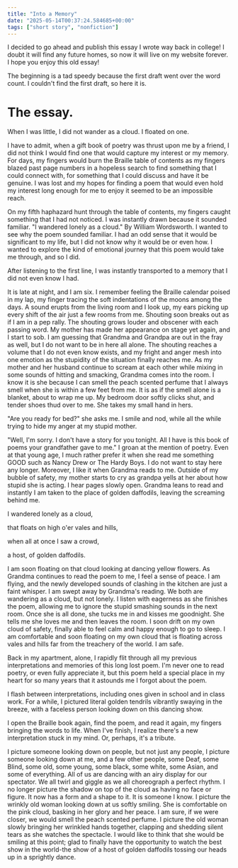 ```yaml
---
title: "Into a Memory"
date: "2025-05-14T00:37:24.584685+00:00"
tags: ["short story", "nonfiction"]
---
```


I decided to go ahead and publish this essay I wrote way back in college! I doubt it will find any future homes, so now it will live on my website forever. I hope you enjoy this old essay!

The beginning is a tad speedy because the first draft went over the word count. I couldn't find the first draft, so here it is.

# The essay.

When I was little, I did not wander as a cloud. I floated on one.

I have to admit, when a gift book of poetry was thrust upon me by a friend, I did not think I would find one that would capture my interest or my memory. For days, my fingers would burn the Braille table of contents as my fingers blazed past page numbers in a hopeless search to find something that I could connect with, for something that I could discuss and have it be genuine. I was lost and my hopes for finding a poem that would even hold my interest long enough for me to enjoy it seemed to be an impossible reach.

On my fifth haphazard hunt through the table of contents, my fingers caught something that I had not noticed. I was instantly drawn because it sounded familiar. "I wandered lonely as a cloud." By William Wordsworth. I wanted to see why the poem sounded familiar. I had an odd sense that it would be significant to my life, but I did not know why it would be or even how. I wanted to explore the kind of emotional journey that this poem would take me through, and so I did.

After listening to the first line, I was instantly transported to a memory that I did not even know I had.

It is late at night, and I am six. I remember feeling the Braille calendar poised in my lap, my finger tracing the soft indentations of the moons among the days. A sound erupts from the living room and I look up, my ears picking up every shift of the air just a few rooms from me. Shouting soon breaks out as if I am in a pep rally. The shouting grows louder and obscener with each passing word. My mother has made her appearance on stage yet again, and I start to sob. I am guessing that Grandma and Grandpa are out in the fray as well, but I do not want to be in here all alone. The shouting reaches a volume that I do not even know exists, and my fright and anger mesh into one emotion as the stupidity of the situation finally reaches me. As my mother and her husband continue to scream at each other while mixing in some sounds of hitting and smacking, Grandma comes into the room. I know it is she because I can smell the peach scented perfume that I always smell when she is within a few feet from me. It is as if the smell alone is a blanket, about to wrap me up. My bedroom door softly clicks shut, and tender shoes thud over to me. She takes my small hand in hers.

"Are you ready for bed?" she asks me. I smile and nod, while all the while trying to hide my anger at my stupid mother.

"Well, I'm sorry. I don't have a story for you tonight. All I have is this book of poems your grandfather gave to me." I groan at the mention of poetry. Even at that young age, I much rather prefer it when she read me something GOOD such as Nancy Drew or The Hardy Boys. I do not want to stay here any longer. Moreover, I like it when Grandma reads to me. Outside of my bubble of safety, my mother starts to cry as grandpa yells at her about how stupid she is acting. I hear pages slowly open. Grandma leans to read and instantly I am taken to the place of golden daffodils, leaving the screaming behind me.

I wandered lonely as a cloud,

that floats on high o'er vales and hills,

when all at once I saw a crowd,

a host, of golden daffodils.

I am soon floating on that cloud looking at dancing yellow flowers. As Grandma continues to read the poem to me, I feel a sense of peace. I am flying, and the newly developed sounds of clashing in the kitchen are just a faint whisper. I am swept away by Grandma's reading. We both are wandering as a cloud, but not lonely. I listen with eagerness as she finishes the poem, allowing me to ignore the stupid smashing sounds in the next room. Once she is all done, she tucks me in and kisses me goodnight. She tells me she loves me and then leaves the room. I soon drift on my own cloud of safety, finally able to feel calm and happy enough to go to sleep. I am comfortable and soon floating on my own cloud that is floating across vales and hills far from the treachery of the world. I am safe.

Back in my apartment, alone, I rapidly flit through all my previous interpretations and memories of this long lost poem. I'm never one to read poetry, or even fully appreciate it, but this poem held a special place in my heart for so many years that it astounds me I forgot about the poem.

I flash between interpretations, including ones given in school and in class work. For a while, I pictured literal golden tendrils vibrantly swaying in the breeze, with a faceless person looking down on this dancing show.

I open the Braille book again, find the poem, and read it again, my fingers bringing the words to life. When I've finish, I realize there's a new interpretation stuck in my mind. Or, perhaps, it's a tribute.

I picture someone looking down on people, but not just any people, I picture someone looking down at me, and a few other people, some Deaf, some Blind, some old, some young, some black, some white, some Asian, and some of everything. All of us are dancing with an airy display for our spectator. We all twirl and giggle as we all choreograph a perfect rhythm. I no longer picture the shadow on top of the cloud as having no face or figure. It now has a form and a shape to it. It is someone I know. I picture the wrinkly old woman looking down at us softly smiling. She is comfortable on the pink cloud, basking in her glory and her peace. I am sure, if we were closer, we would smell the peach scented perfume. I picture the old woman slowly bringing her wrinkled hands together, clapping and shedding silent tears as she watches the spectacle. I would like to think that she would be smiling at this point; glad to finally have the opportunity to watch the best show in the world-the show of a host of golden daffodils tossing our heads up in a sprightly dance.